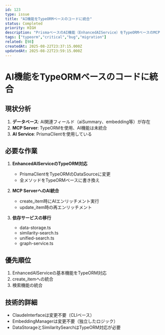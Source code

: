 ```yaml
---
id: 123
type: issue
title: "AI機能をTypeORMベースのコードに統合"
status: Completed
priority: HIGH
description: "PrismaベースのAI機能（EnhancedAIService）をTypeORMベースのMCPサーバーに統合する"
tags: ["typeorm","critical","bug","migration"]
related: [98]
createdAt: 2025-08-22T23:37:15.000Z
updatedAt: 2025-08-22T23:59:15.000Z
---
```


# AI機能をTypeORMベースのコードに統合

## 現状分析
1. **データベース**: AI関連フィールド（aiSummary、embedding等）が存在
2. **MCP Server**: TypeORMを使用、AI機能は未統合
3. **AI Service**: PrismaClientを使用している

## 必要な作業
1. **EnhancedAIServiceのTypeORM対応**
   - PrismaClientをTypeORMのDataSourceに変更
   - 全メソッドをTypeORMベースに書き換え

2. **MCP ServerへのAI統合**
   - create_item時にAIエンリッチメント実行
   - update_item時の再エンリッチメント

3. **依存サービスの移行**
   - data-storage.ts
   - similarity-search.ts
   - unified-search.ts
   - graph-service.ts

## 優先順位
1. EnhancedAIServiceの基本機能をTypeORM対応
2. create_itemへの統合
3. 検索機能の統合

## 技術的詳細
- ClaudeInterfaceは変更不要（CLIベース）
- EmbeddingManagerは変更不要（独立したロジック）
- DataStorageとSimilaritySearchはTypeORM対応が必要